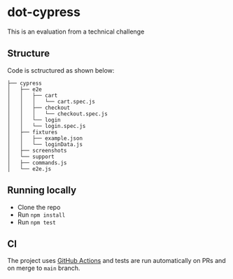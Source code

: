 # dot-cypress

This is an evaluation from a technical challenge

## Structure

Code is sctructured as shown below:

```
├── cypress
│   ├── e2e
│   │   ├── cart
│   │   │   └── cart.spec.js
│   │   ├── checkout
│   │   │   └── checkout.spec.js
│   │   └── login
│   │   └── login.spec.js
│   ├── fixtures
│   │   ├── example.json
│   │   └── loginData.js
│   ├── screenshots
│   └── support
│   ├── commands.js
│   └── e2e.js
```
## Running locally

- Clone the repo
- Run `npm install`
- Run `npm test`

## CI

The project uses [GitHub Actions](https://docs.github.com/en/actions) and tests are run automatically on PRs and on merge to `main` branch.
